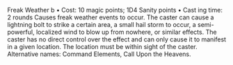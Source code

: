 Freak Weather b
• Cost:  10 magic points; 1D4 Sanity points
•
 Cast
ing time: 2 rounds
Causes freak weather events to occur. The caster can cause 
a lightning bolt to strike a certain area, a small hail storm 
to occur, a semi-powerful, localized wind to blow up from 
nowhere, or similar effects. The caster has no direct control 
over the effect and can only cause it to manifest in a given 
location. The location must be within sight of the caster. 
Alternative names: Command Elements, Call Upon the 
Heavens.
 
